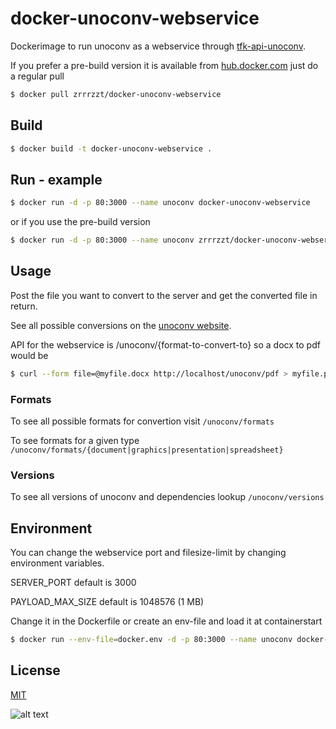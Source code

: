 # docker-unoconv-webservice

Dockerimage to run unoconv as a webservice through [tfk-api-unoconv](https://github.com/zrrrzzt/tfk-api-unoconv).

If you prefer a pre-build version it is available from [hub.docker.com](https://hub.docker.com/r/zrrrzzt/docker-unoconv-webservice)
just do a regular pull

```bash
$ docker pull zrrrzzt/docker-unoconv-webservice
```

## Build

```bash
$ docker build -t docker-unoconv-webservice .
```

## Run - example
```bash
$ docker run -d -p 80:3000 --name unoconv docker-unoconv-webservice
```

or if you use the pre-build version

```bash
$ docker run -d -p 80:3000 --name unoconv zrrrzzt/docker-unoconv-webservice
```

## Usage

Post the file you want to convert to the server and get the converted file in return.

See all possible conversions on the [unoconv website](http://dag.wiee.rs/home-made/unoconv/).

API for the webservice is /unoconv/{format-to-convert-to} so a docx to pdf would be

```bash
$ curl --form file=@myfile.docx http://localhost/unoconv/pdf > myfile.pdf
```

### Formats

To see all possible formats for convertion visit ```/unoconv/formats```

To see formats for a given type ```/unoconv/formats/{document|graphics|presentation|spreadsheet}```

### Versions

To see all versions of unoconv and dependencies lookup ```/unoconv/versions```

## Environment

You can change the webservice port and filesize-limit by changing environment variables.

SERVER_PORT default is 3000

PAYLOAD_MAX_SIZE default is 1048576 (1 MB)

Change it in the Dockerfile or create an env-file and load it at containerstart

```bash
$ docker run --env-file=docker.env -d -p 80:3000 --name unoconv docker-unoconv-webservice
```

## License
[MIT](LICENSE)

![alt text](https://robots.kebabstudios.party/docker-unoconv-webservice.png "Robohash image of docker-unoconv-webservice")